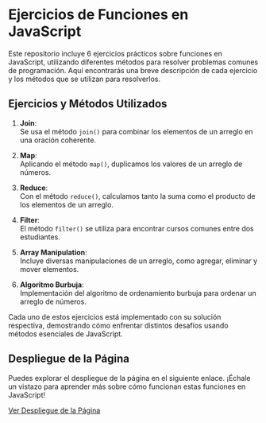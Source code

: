 # Ejercicios de Funciones en JavaScript

Este repositorio incluye 6 ejercicios prácticos sobre funciones en JavaScript, utilizando diferentes métodos para resolver problemas comunes de programación. Aquí encontrarás una breve descripción de cada ejercicio y los métodos que se utilizan para resolverlos.

## Ejercicios y Métodos Utilizados

1. **Join**:  
   Se usa el método `join()` para combinar los elementos de un arreglo en una oración coherente.

2. **Map**:  
   Aplicando el método `map()`, duplicamos los valores de un arreglo de números.

3. **Reduce**:  
   Con el método `reduce()`, calculamos tanto la suma como el producto de los elementos de un arreglo.

4. **Filter**:  
   El método `filter()` se utiliza para encontrar cursos comunes entre dos estudiantes.

5. **Array Manipulation**:  
   Incluye diversas manipulaciones de un arreglo, como agregar, eliminar y mover elementos.

6. **Algoritmo Burbuja**:  
   Implementación del algoritmo de ordenamiento burbuja para ordenar un arreglo de números.

Cada uno de estos ejercicios está implementado con su solución respectiva, demostrando cómo enfrentar distintos desafíos usando métodos esenciales de JavaScript.

## Despliegue de la Página

Puedes explorar el despliegue de la página en el siguiente enlace. ¡Échale un vistazo para aprender más sobre cómo funcionan estas funciones en JavaScript!

[Ver Despliegue de la Página](https://tu-enlace-de-despliegue.com)